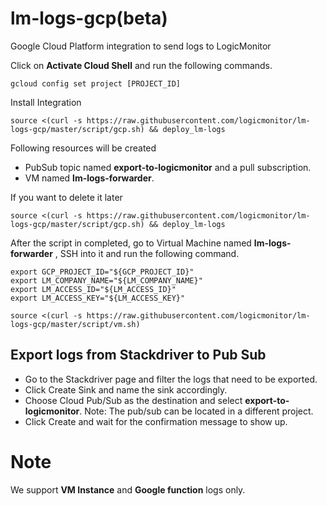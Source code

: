 # lm-logs-gcp(beta)
Google Cloud Platform integration to send logs to LogicMonitor

Click on **Activate Cloud Shell** and run the following commands.
``` console
gcloud config set project [PROJECT_ID]
```

Install Integration
``` console
source <(curl -s https://raw.githubusercontent.com/logicmonitor/lm-logs-gcp/master/script/gcp.sh) && deploy_lm-logs
```

 Following resources will be created
- PubSub topic named **export-to-logicmonitor** and a pull subscription.
- VM named **lm-logs-forwarder**.

If you want to delete it later
``` console
source <(curl -s https://raw.githubusercontent.com/logicmonitor/lm-logs-gcp/master/script/gcp.sh) && deploy_lm-logs
```

After the script in completed, go to Virtual Machine named **lm-logs-forwarder** , SSH into it and run the following command.

``` console
export GCP_PROJECT_ID="${GCP_PROJECT_ID}"
export LM_COMPANY_NAME="${LM_COMPANY_NAME}"
export LM_ACCESS_ID="${LM_ACCESS_ID}"
export LM_ACCESS_KEY="${LM_ACCESS_KEY}"

source <(curl -s https://raw.githubusercontent.com/logicmonitor/lm-logs-gcp/master/script/vm.sh)
```

## Export logs from Stackdriver to Pub Sub
- Go to the Stackdriver page and filter the logs that need to be exported.
- Click Create Sink and name the sink accordingly.
- Choose Cloud Pub/Sub as the destination and select **export-to-logicmonitor**. Note: The pub/sub can be located in a different project.
- Click Create and wait for the confirmation message to show up.

# Note
We support **VM Instance** and **Google function** logs only.